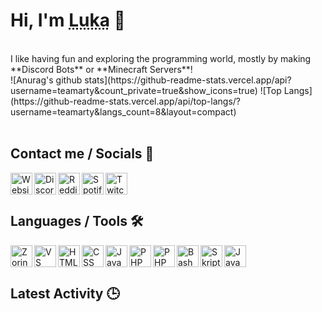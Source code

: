 # Hi, I'm <abbr title="TeamArt / TeamArty">Luka</abbr> 👋
<br />
I like having fun and exploring the programming world, mostly by making **Discord Bots** or **Minecraft Servers**!
<br />
![Anurag's github stats](https://github-readme-stats.vercel.app/api?username=teamarty&count_private=true&show_icons=true)
![Top Langs](https://github-readme-stats.vercel.app/api/top-langs/?username=teamarty&langs_count=8&layout=compact)
</center>

<br />
<br />

##  Contact me / Socials 💬
[<img align="left" src="https://crafatar.com/renders/head/afcfc118-6116-48af-a1e6-803477bfb247?overlay" width=35px alt="Website"/>][website]

[<img align="left" src="https://external-content.duckduckgo.com/iu/?u=https%3A%2F%2Fmaxcdn.icons8.com%2FShare%2Ficon%2FLogos%2Fdiscord_logo1600.png&f=1&nofb=1" width=35px alt="Discord" />][discord]

[<img align="left" src="https://external-content.duckduckgo.com/iu/?u=http%3A%2F%2Fwww.vectorico.com%2Fdownload%2Fsocial_media%2FReddit-Icon.png&f=1&nofb=1" width=35px alt="Reddit" />][reddit]

[<img align="left" src="https://external-content.duckduckgo.com/iu/?u=https%3A%2F%2Fimages-wixmp-ed30a86b8c4ca887773594c2.wixmp.com%2Fintermediary%2Ff%2F571e5943-4616-4654-bf99-10b3c98f8686%2Fd98301o-426f05ca-8fe5-4636-9009-db9dd1fca1f3.png&f=1&nofb=1" width=35px alt="Spotify" />][spotify]

[<img align="left" src="https://external-content.duckduckgo.com/iu/?u=https%3A%2F%2Fimages.smash.gg%2Fimages%2FprofileWidgetPageLayout%2F222587%2Fimage-d6355c4e6c90dbe119cbcb2fdfb571e3.png%3Fformat%3Dauto%26width%3D900%26fit%3Dcover&f=1&nofb=1" width=35px alt="Twitch" />][twitch]

<br />
<br />

## Languages / Tools 🛠️

<img align="left" src="https://duckduckgo.com/i/5452000b.png" width=35px alt="ZorinOS" />
<img align="left" src=" https://external-content.duckduckgo.com/iu/?u=https%3A%2F%2Ftse1.mm.bing.net%2Fth%3Fid%3DOIP.8nAVT4tTnoeqVj4ScdzPiwHaHY%26pid%3DApi&f=1" width=35px alt="VS Code" />
<img align="left" src="https://external-content.duckduckgo.com/iu/?u=https%3A%2F%2Fwww.pattasiwa.com%2Fassets%2Ficons%2Fhtml.png&f=1&nofb=1
Css https://external-content.duckduckgo.com/iu/?u=https%3A%2F%2Fclipground.com%2Fimages%2Fcss-3-logo-clipart.jpg&f=1&nofb=1" width=35px alt="HTML" />
<img align="left" src="https://external-content.duckduckgo.com/iu/?u=https%3A%2F%2Fclipground.com%2Fimages%2Fcss-3-logo-clipart.jpg&f=1&nofb=1" width=35px alt="CSS" />
<img align="left" src="https://external-content.duckduckgo.com/iu/?u=https%3A%2F%2Flogos-download.com%2Fwp-content%2Fuploads%2F2019%2F01%2FJavaScript_Logo.png&f=1&nofb=1" width=35px alt="JavaScript" />
<img align="left" src="https://external-content.duckduckgo.com/iu/?u=https%3A%2F%2Fpngimg.com%2Fuploads%2Fphp%2Fphp_PNG35.png&f=1&nofb=1" width=35px alt="PHP" />
<img align="left" src="https://git-scm.com/images/logos/logomark-orange@2x.png" width=35px alt="PHP" />
<img align="left" src="https://external-content.duckduckgo.com/iu/?u=https%3A%2F%2Ftse4.mm.bing.net%2Fth%3Fid%3DOIP.xKR6gz5els6BInm8gs_WRQHaII%26pid%3DApi&f=1" width=35px alt="Bash" />
<img align="left" src="https://external-content.duckduckgo.com/iu/?u=https%3A%2F%2Fmedia.forgecdn.net%2Fattachments%2F131%2F163%2Flogo-1000px.png&f=1&nofb=1" width=35px alt="Skript" />
<img align="left" src="https://external-content.duckduckgo.com/iu/?u=https%3A%2F%2Fmpng.subpng.com%2F20180404%2Febw%2Fkisspng-java-programming-computer-programming-programming-coffee-jar-5ac598db779939.2171835915228991634899.jpg&f=1&nofb=1" width=35px alt="Java" />

<br />
<br />

## Latest Activity 🕒

<!--START_SECTION:activity-->
<!--END_SECTION:activity-->

[website]: https://teamart.ml
[discord]: https://discord.gg/9dNWVuwTXc
[reddit]: https://reddit.com/u/TeamArty
[spotify]: https://open.spotify.com/user/q2fxnfkhb4vd5no5sh3u881ka
[twitch]: https://www.twitch.tv/teamarty
